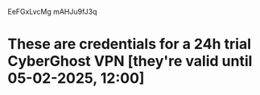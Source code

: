 EeFGxLvcMg
mAHJu9fJ3q
# These are credentials for a 24h trial CyberGhost VPN [they're valid until 05-02-2025, 12:00]
